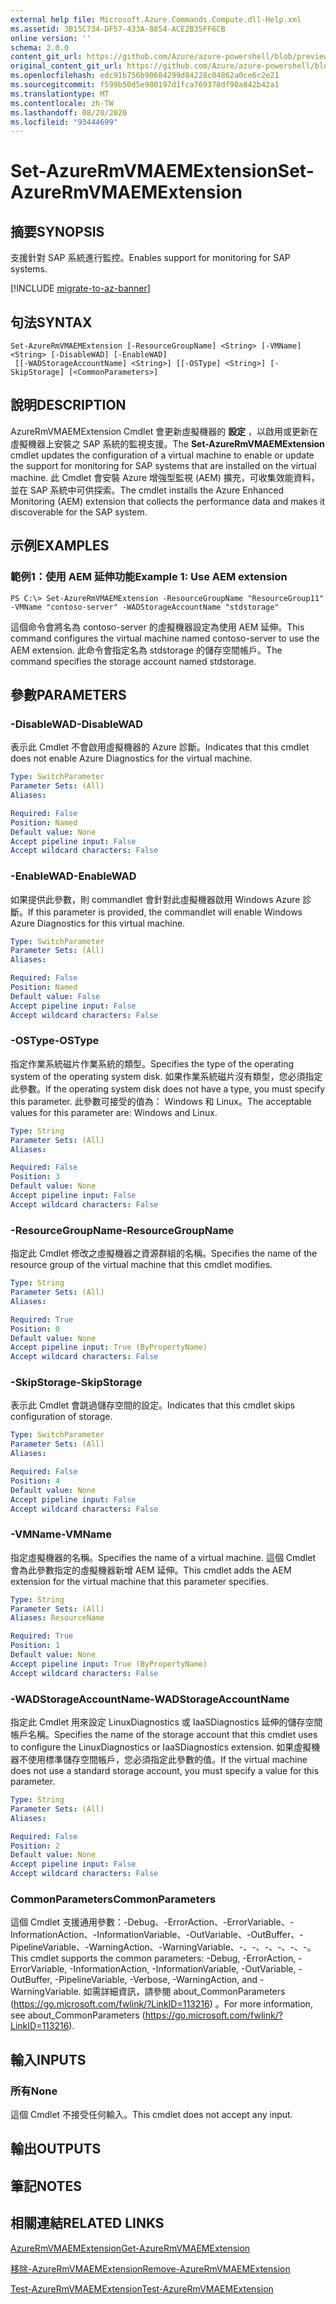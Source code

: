 ```yaml
---
external help file: Microsoft.Azure.Commands.Compute.dll-Help.xml
ms.assetid: 3B15C734-DF57-433A-8854-ACE2B35FF6CB
online version: ''
schema: 2.0.0
content_git_url: https://github.com/Azure/azure-powershell/blob/preview/src/ResourceManager/Compute/Stack/Commands.Compute/help/Set-AzureRmVMAEMExtension.md
original_content_git_url: https://github.com/Azure/azure-powershell/blob/preview/src/ResourceManager/Compute/Stack/Commands.Compute/help/Set-AzureRmVMAEMExtension.md
ms.openlocfilehash: edc91b756b90684299d84228c04862a0ce6c2e21
ms.sourcegitcommit: f599b50d5e980197d1fca769378df90a842b42a1
ms.translationtype: MT
ms.contentlocale: zh-TW
ms.lasthandoff: 08/20/2020
ms.locfileid: "93444699"
---
```

# <span data-ttu-id="6cb45-101">Set-AzureRmVMAEMExtension</span><span class="sxs-lookup"><span data-stu-id="6cb45-101">Set-AzureRmVMAEMExtension</span></span>

## <span data-ttu-id="6cb45-102">摘要</span><span class="sxs-lookup"><span data-stu-id="6cb45-102">SYNOPSIS</span></span>
<span data-ttu-id="6cb45-103">支援針對 SAP 系統進行監控。</span><span class="sxs-lookup"><span data-stu-id="6cb45-103">Enables support for monitoring for SAP systems.</span></span>

[!INCLUDE [migrate-to-az-banner](../../includes/migrate-to-az-banner.md)]

## <span data-ttu-id="6cb45-104">句法</span><span class="sxs-lookup"><span data-stu-id="6cb45-104">SYNTAX</span></span>

```
Set-AzureRmVMAEMExtension [-ResourceGroupName] <String> [-VMName] <String> [-DisableWAD] [-EnableWAD]
 [[-WADStorageAccountName] <String>] [[-OSType] <String>] [-SkipStorage] [<CommonParameters>]
```

## <span data-ttu-id="6cb45-105">說明</span><span class="sxs-lookup"><span data-stu-id="6cb45-105">DESCRIPTION</span></span>
<span data-ttu-id="6cb45-106">AzureRmVMAEMExtension Cmdlet 會更新虛擬機器的 **設定** ，以啟用或更新在虛擬機器上安裝之 SAP 系統的監視支援。</span><span class="sxs-lookup"><span data-stu-id="6cb45-106">The **Set-AzureRmVMAEMExtension** cmdlet updates the configuration of a virtual machine to enable or update the support for monitoring for SAP systems that are installed on the virtual machine.</span></span>
<span data-ttu-id="6cb45-107">此 Cmdlet 會安裝 Azure 增強型監視 (AEM) 擴充，可收集效能資料，並在 SAP 系統中可供探索。</span><span class="sxs-lookup"><span data-stu-id="6cb45-107">The cmdlet installs the Azure Enhanced Monitoring (AEM) extension that collects the performance data and makes it discoverable for the SAP system.</span></span>

## <span data-ttu-id="6cb45-108">示例</span><span class="sxs-lookup"><span data-stu-id="6cb45-108">EXAMPLES</span></span>

### <span data-ttu-id="6cb45-109">範例1：使用 AEM 延伸功能</span><span class="sxs-lookup"><span data-stu-id="6cb45-109">Example 1: Use AEM extension</span></span>
```
PS C:\> Set-AzureRmVMAEMExtension -ResourceGroupName "ResourceGroup11" -VMName "contoso-server" -WADStorageAccountName "stdstorage"
```

<span data-ttu-id="6cb45-110">這個命令會將名為 contoso-server 的虛擬機器設定為使用 AEM 延伸。</span><span class="sxs-lookup"><span data-stu-id="6cb45-110">This command configures the virtual machine named contoso-server to use the AEM extension.</span></span>
<span data-ttu-id="6cb45-111">此命令會指定名為 stdstorage 的儲存空間帳戶。</span><span class="sxs-lookup"><span data-stu-id="6cb45-111">The command specifies the storage account named stdstorage.</span></span>

## <span data-ttu-id="6cb45-112">參數</span><span class="sxs-lookup"><span data-stu-id="6cb45-112">PARAMETERS</span></span>

### <span data-ttu-id="6cb45-113">-DisableWAD</span><span class="sxs-lookup"><span data-stu-id="6cb45-113">-DisableWAD</span></span>
<span data-ttu-id="6cb45-114">表示此 Cmdlet 不會啟用虛擬機器的 Azure 診斷。</span><span class="sxs-lookup"><span data-stu-id="6cb45-114">Indicates that this cmdlet does not enable Azure Diagnostics for the virtual machine.</span></span>

```yaml
Type: SwitchParameter
Parameter Sets: (All)
Aliases: 

Required: False
Position: Named
Default value: None
Accept pipeline input: False
Accept wildcard characters: False
```

### <span data-ttu-id="6cb45-115">-EnableWAD</span><span class="sxs-lookup"><span data-stu-id="6cb45-115">-EnableWAD</span></span>
<span data-ttu-id="6cb45-116">如果提供此參數，則 commandlet 會針對此虛擬機器啟用 Windows Azure 診斷。</span><span class="sxs-lookup"><span data-stu-id="6cb45-116">If this parameter is provided, the commandlet will enable Windows Azure Diagnostics for this virtual machine.</span></span>

```yaml
Type: SwitchParameter
Parameter Sets: (All)
Aliases: 

Required: False
Position: Named
Default value: False
Accept pipeline input: False
Accept wildcard characters: False
```

### <span data-ttu-id="6cb45-117">-OSType</span><span class="sxs-lookup"><span data-stu-id="6cb45-117">-OSType</span></span>
<span data-ttu-id="6cb45-118">指定作業系統磁片作業系統的類型。</span><span class="sxs-lookup"><span data-stu-id="6cb45-118">Specifies the type of the operating system of the operating system disk.</span></span>
<span data-ttu-id="6cb45-119">如果作業系統磁片沒有類型，您必須指定此參數。</span><span class="sxs-lookup"><span data-stu-id="6cb45-119">If the operating system disk does not have a type, you must specify this parameter.</span></span>
<span data-ttu-id="6cb45-120">此參數可接受的值為： Windows 和 Linux。</span><span class="sxs-lookup"><span data-stu-id="6cb45-120">The acceptable values for this parameter are: Windows and Linux.</span></span>

```yaml
Type: String
Parameter Sets: (All)
Aliases: 

Required: False
Position: 3
Default value: None
Accept pipeline input: False
Accept wildcard characters: False
```

### <span data-ttu-id="6cb45-121">-ResourceGroupName</span><span class="sxs-lookup"><span data-stu-id="6cb45-121">-ResourceGroupName</span></span>
<span data-ttu-id="6cb45-122">指定此 Cmdlet 修改之虛擬機器之資源群組的名稱。</span><span class="sxs-lookup"><span data-stu-id="6cb45-122">Specifies the name of the resource group of the virtual machine that this cmdlet modifies.</span></span>

```yaml
Type: String
Parameter Sets: (All)
Aliases: 

Required: True
Position: 0
Default value: None
Accept pipeline input: True (ByPropertyName)
Accept wildcard characters: False
```

### <span data-ttu-id="6cb45-123">-SkipStorage</span><span class="sxs-lookup"><span data-stu-id="6cb45-123">-SkipStorage</span></span>
<span data-ttu-id="6cb45-124">表示此 Cmdlet 會跳過儲存空間的設定。</span><span class="sxs-lookup"><span data-stu-id="6cb45-124">Indicates that this cmdlet skips configuration of storage.</span></span>

```yaml
Type: SwitchParameter
Parameter Sets: (All)
Aliases: 

Required: False
Position: 4
Default value: None
Accept pipeline input: False
Accept wildcard characters: False
```

### <span data-ttu-id="6cb45-125">-VMName</span><span class="sxs-lookup"><span data-stu-id="6cb45-125">-VMName</span></span>
<span data-ttu-id="6cb45-126">指定虛擬機器的名稱。</span><span class="sxs-lookup"><span data-stu-id="6cb45-126">Specifies the name of a virtual machine.</span></span>
<span data-ttu-id="6cb45-127">這個 Cmdlet 會為此參數指定的虛擬機器新增 AEM 延伸。</span><span class="sxs-lookup"><span data-stu-id="6cb45-127">This cmdlet adds the AEM extension for the virtual machine that this parameter specifies.</span></span>

```yaml
Type: String
Parameter Sets: (All)
Aliases: ResourceName

Required: True
Position: 1
Default value: None
Accept pipeline input: True (ByPropertyName)
Accept wildcard characters: False
```

### <span data-ttu-id="6cb45-128">-WADStorageAccountName</span><span class="sxs-lookup"><span data-stu-id="6cb45-128">-WADStorageAccountName</span></span>
<span data-ttu-id="6cb45-129">指定此 Cmdlet 用來設定 LinuxDiagnostics 或 IaaSDiagnostics 延伸的儲存空間帳戶名稱。</span><span class="sxs-lookup"><span data-stu-id="6cb45-129">Specifies the name of the storage account that this cmdlet uses to configure the LinuxDiagnostics or IaaSDiagnostics extension.</span></span>
<span data-ttu-id="6cb45-130">如果虛擬機器不使用標準儲存空間帳戶，您必須指定此參數的值。</span><span class="sxs-lookup"><span data-stu-id="6cb45-130">If the virtual machine does not use a standard storage account, you must specify a value for this parameter.</span></span>

```yaml
Type: String
Parameter Sets: (All)
Aliases: 

Required: False
Position: 2
Default value: None
Accept pipeline input: False
Accept wildcard characters: False
```

### <span data-ttu-id="6cb45-131">CommonParameters</span><span class="sxs-lookup"><span data-stu-id="6cb45-131">CommonParameters</span></span>
<span data-ttu-id="6cb45-132">這個 Cmdlet 支援通用參數：-Debug、-ErrorAction、-ErrorVariable、-InformationAction、-InformationVariable、-OutVariable、-OutBuffer、-PipelineVariable、-WarningAction、-WarningVariable、-、-、-、-、-、-。</span><span class="sxs-lookup"><span data-stu-id="6cb45-132">This cmdlet supports the common parameters: -Debug, -ErrorAction, -ErrorVariable, -InformationAction, -InformationVariable, -OutVariable, -OutBuffer, -PipelineVariable, -Verbose, -WarningAction, and -WarningVariable.</span></span> <span data-ttu-id="6cb45-133">如需詳細資訊，請參閱 about_CommonParameters (https://go.microsoft.com/fwlink/?LinkID=113216) 。</span><span class="sxs-lookup"><span data-stu-id="6cb45-133">For more information, see about_CommonParameters (https://go.microsoft.com/fwlink/?LinkID=113216).</span></span>

## <span data-ttu-id="6cb45-134">輸入</span><span class="sxs-lookup"><span data-stu-id="6cb45-134">INPUTS</span></span>

### <span data-ttu-id="6cb45-135">所有</span><span class="sxs-lookup"><span data-stu-id="6cb45-135">None</span></span>
<span data-ttu-id="6cb45-136">這個 Cmdlet 不接受任何輸入。</span><span class="sxs-lookup"><span data-stu-id="6cb45-136">This cmdlet does not accept any input.</span></span>

## <span data-ttu-id="6cb45-137">輸出</span><span class="sxs-lookup"><span data-stu-id="6cb45-137">OUTPUTS</span></span>

## <span data-ttu-id="6cb45-138">筆記</span><span class="sxs-lookup"><span data-stu-id="6cb45-138">NOTES</span></span>

## <span data-ttu-id="6cb45-139">相關連結</span><span class="sxs-lookup"><span data-stu-id="6cb45-139">RELATED LINKS</span></span>

[<span data-ttu-id="6cb45-140">AzureRmVMAEMExtension</span><span class="sxs-lookup"><span data-stu-id="6cb45-140">Get-AzureRmVMAEMExtension</span></span>](./Get-AzureRmVMAEMExtension.md)

[<span data-ttu-id="6cb45-141">移除-AzureRmVMAEMExtension</span><span class="sxs-lookup"><span data-stu-id="6cb45-141">Remove-AzureRmVMAEMExtension</span></span>](./Remove-AzureRmVMAEMExtension.md)

[<span data-ttu-id="6cb45-142">Test-AzureRmVMAEMExtension</span><span class="sxs-lookup"><span data-stu-id="6cb45-142">Test-AzureRmVMAEMExtension</span></span>](./Test-AzureRmVMAEMExtension.md)



